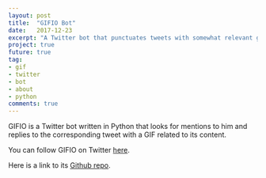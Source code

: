 ```yaml
---
layout: post
title:  "GIFIO Bot"
date:   2017-12-23
excerpt: "A Twitter bot that punctuates tweets with somewhat relevant gifs."
project: true
future: true
tag:
- gif
- twitter
- bot
- about
- python
comments: true
---
```


GIFIO is a Twitter bot written in Python that looks for mentions to him and 
replies to the corresponding tweet with a GIF related to its content.

You can follow GIFIO on Twitter [here](https://twitter.com/GifioBot).

Here is a link to its [Github repo](https://github.com/flopeters1337/gifio-bot).
